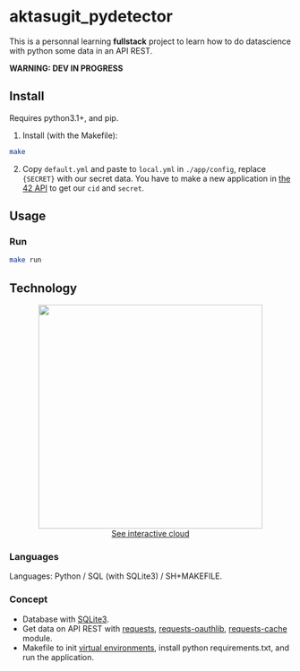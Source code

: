 # aktasugit_pydetector
This is a personnal learning **fullstack** project to learn how to do datascience with python some data in an API REST. 

**WARNING: DEV IN PROGRESS**

## Install

Requires python3.1+, and pip.

1. Install (with the Makefile):

```sh
make
```

2. Copy `default.yml` and paste to `local.yml` in `./app/config`, replace `{SECRET}` with our secret data. You have to make a new application in [the 42 API](https://profile.intra.42.fr/oauth/applications/new) to get our `cid` and `secret`.

## Usage

### Run

```sh
make run
```

## Technology

<p align="center">
	<a href="https://wordart.com/f0olwstvuu7y/akatsugit-technology">
		<img src="https://user-images.githubusercontent.com/92152391/158834899-7df3bbfc-6263-422b-bc87-7586b6640316.png" width="400" align="center"><br>
		<span>See interactive cloud<span>
	</a>
</p>

### Languages

Languages: Python / SQL (with SQLite3) / SH+MAKEFILE.

### Concept
  - Database with [SQLite3](https://docs.python.org/3/library/sqlite3.html).
  - Get data on API REST with [requests][req], [requests-oauthlib][reqoauth], [requests-cache][reqc] module.
  - Makefile to init [virtual environments](https://docs.python.org/3/library/venv.html), install python requirements.txt, and run the application.

[req]: https://pypi.org/project/requests/
[reqoauth]: https://pypi.org/project/requests-oauthlib/
[reqc]: https://pypi.org/project/requests-cache/